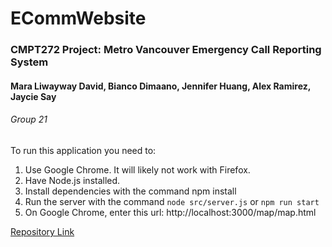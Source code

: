 # ECommWebsite
### CMPT272 Project: Metro Vancouver Emergency Call Reporting System

#### Mara Liwayway David, Bianco Dimaano, Jennifer Huang, Alex Ramirez, Jaycie Say
###### Group 21

To run this application you need to:

1) Use Google Chrome. It will likely not work with Firefox.
1) Have Node.js installed.
2) Install dependencies with the command npm install
3) Run the server with the command `node src/server.js` or `npm run start`
4) On Google Chrome, enter this url: http://localhost:3000/map/map.html


[Repository Link](https://github.com/biancadimaano/ecomm-website)
